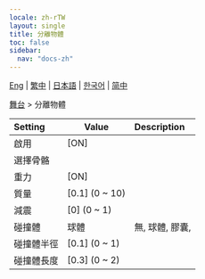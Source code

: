 ```yaml
---
locale: zh-rTW
layout: single
title: 分離物體
toc: false
sidebar:
  nav: "docs-zh"
---
```

[Eng](/dancexr/menu/2025.4/stage/detach_object) | [繁中](/tw/dancexr/menu/2025.4/stage/detach_object) | [日本語](/jp/dancexr/menu/2025.4/stage/detach_object) | [한국어](/kr/dancexr/menu/2025.4/stage/detach_object) | [简中](/zh/dancexr/menu/2025.4/stage/detach_object)

[舞台](../menu#舞台) > 分離物體



| Setting | Value | Description |
| :--- | --- | :--- |
|<nobr>啟用</nobr>| [ON] | 
|<nobr>選擇骨骼</nobr>|| 
|<nobr>重力</nobr>| [ON] | 
|<nobr>質量</nobr>| [0.1] (0 ~ 10) | 
|<nobr>減震</nobr>| [0] (0 ~ 1) | 
|<nobr>碰撞體</nobr>| 球體 | 無, 球體, 膠囊, 
|<nobr>碰撞體半徑</nobr>| [0.1] (0 ~ 1) | 
|<nobr>碰撞體長度</nobr>| [0.3] (0 ~ 2) | 
